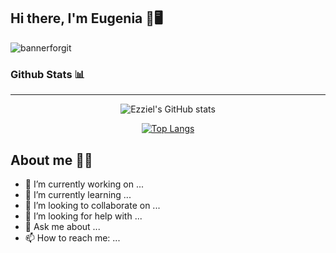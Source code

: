 ## Hi there, I'm Eugenia 👋🖥

![bannerforgit](https://user-images.githubusercontent.com/96441937/164991566-30a776a8-4214-46f5-82cc-b25f49285ddb.jpg)


### Github Stats 📊

<hr height="1px" />
<div align=center> 
  
![Ezziel's GitHub stats](https://github-readme-stats.vercel.app/api?username=ezziell&show_icons=true&theme=darcula)

[![Top Langs](https://github-readme-stats.vercel.app/api/top-langs/?username=ezziell&layout=compact&theme=darcula)](https://github.com/anuraghazra/github-readme-stats)
</div>

## About me 👩🏻
- 🔭 I’m currently working on ...
- 🌱 I’m currently learning ...
- 👯 I’m looking to collaborate on ...
- 🤔 I’m looking for help with ...
- 💬 Ask me about ...
- 📫 How to reach me: ...

